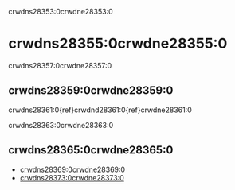 crwdns28353:0crwdne28353:0
# crwdns28355:0crwdne28355:0

crwdns28357:0crwdne28357:0
## crwdns28359:0crwdne28359:0

crwdns28361:0{ref}crwdnd28361:0{ref}crwdne28361:0

crwdns28363:0crwdne28363:0
## crwdns28365:0crwdne28365:0

- [crwdns28369:0crwdne28369:0](crwdns28367:0crwdne28367:0)
- [crwdns28373:0crwdne28373:0](crwdns28371:0crwdne28371:0)
